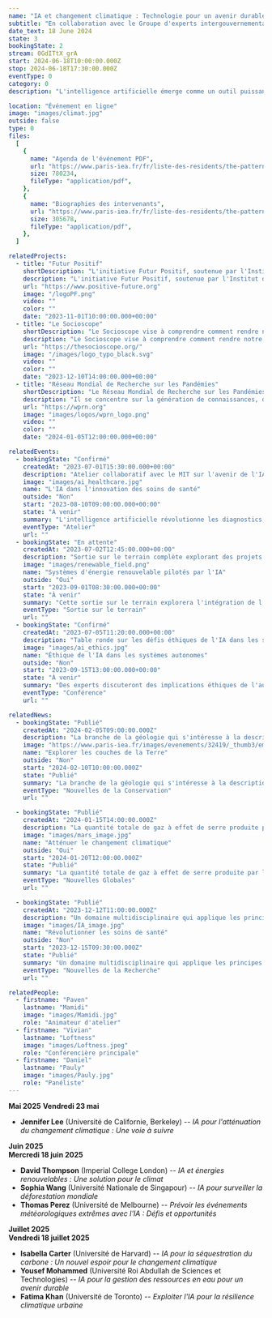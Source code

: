 ```yaml
---
name: "IA et changement climatique : Technologie pour un avenir durable"
subtitle: "En collaboration avec le Groupe d'experts intergouvernemental sur l'évolution du climat (GIEC) et l'Université d'Oxford"
date_text: 18 June 2024
state: 3
bookingState: 2
stream: 0GdITtX_grA
start: 2024-06-18T10:00:00.000Z
stop: 2024-06-18T17:30:00.000Z
eventType: 0
category: 0
description: "L'intelligence artificielle émerge comme un outil puissant dans la lutte contre le changement climatique. Cet événement explorera comment l'IA peut contribuer à réduire les émissions de carbone, à prévoir les modèles climatiques et à développer des solutions durables pour l'avenir. Les principaux intervenants incluent la Dr Emma Davis, climatologue et chercheuse en IA à l'Université d'Oxford, et le Dr Carlos Gutierrez, membre du Groupe d'experts intergouvernemental sur l'évolution du climat (GIEC). L'événement sera modéré par la Professeure Elena Rossi, Directrice du Laboratoire de recherche environnementale au MIT."

location: "Événement en ligne"
image: "images/climat.jpg"
outside: false
type: 0
files:
  [
    {
      name: "Agenda de l'événement PDF",
      url: "https://www.paris-iea.fr/fr/liste-des-residents/the-pattern-theory-of-compassion",
      size: 780234,
      fileType: "application/pdf",
    },
    {
      name: "Biographies des intervenants",
      url: "https://www.paris-iea.fr/fr/liste-des-residents/the-pattern-theory-of-compassion",
      size: 305678,
      fileType: "application/pdf",
    },
  ]

relatedProjects:
  - title: "Futur Positif"
    shortDescription: "L'initiative Futur Positif, soutenue par l'Institut d'études avancées de Paris et la Fondation 2100"
    description: "L'initiative Futur Positif, soutenue par l'Institut d'études avancées de Paris et la Fondation 2100, vise à faire connaître les travaux de prospective."
    url: "https://www.positive-future.org"
    image: "/logoPF.png"
    video: ""
    color: ""
    date: "2023-11-01T10:00:00.000+00:00"
  - title: "Le Socioscope"
    shortDescription: "Le Socioscope vise à comprendre comment rendre notre monde plus durable, notamment en matière d'alimentation."
    description: "Le Socioscope vise à comprendre comment rendre notre monde plus durable, notamment en matière d'alimentation."
    url: "https://thesocioscope.org/"
    image: "/images/logo_typo_black.svg"
    video: ""
    color: ""
    date: "2023-12-10T14:00:00.000+00:00"
  - title: "Réseau Mondial de Recherche sur les Pandémies"
    shortDescription: "Le Réseau Mondial de Recherche sur les Pandémies (WPRN) se consacre à faciliter la collaboration internationale en matière de recherche sur les pandémies."
    description: "Il se concentre sur la génération de connaissances, de données et d'outils pouvant être partagés entre les nations pour mieux comprendre et combattre les pandémies. Grâce à des partenariats avec des institutions telles que l'Institut d'Études Avancées de Paris (Paris IAS), le WPRN réunit des experts de premier plan pour relever les défis complexes posés par les crises sanitaires mondiales."
    url: "https://wprn.org"
    image: "images/logos/wprn_logo.png"
    video: ""
    color: ""
    date: "2024-01-05T12:00:00.000+00:00"

relatedEvents:
  - bookingState: "Confirmé"
    createdAt: "2023-07-01T15:30:00.000+00:00"
    description: "Atelier collaboratif avec le MIT sur l'avenir de l'IA dans les soins de santé"
    image: "images/ai_healthcare.jpg"
    name: "L'IA dans l'innovation des soins de santé"
    outside: "Non"
    start: "2023-08-10T09:00:00.000+00:00"
    state: "À venir"
    summary: "L'intelligence artificielle révolutionne les diagnostics, les plans de traitement et les soins aux patients dans les systèmes de santé modernes"
    eventType: "Atelier"
    url: ""
  - bookingState: "En attente"
    createdAt: "2023-07-02T12:45:00.000+00:00"
    description: "Sortie sur le terrain complète explorant des projets d'énergie renouvelable utilisant l'IA"
    image: "images/renewable_field.png"
    name: "Systèmes d'énergie renouvelable pilotés par l'IA"
    outside: "Oui"
    start: "2023-09-01T08:30:00.000+00:00"
    state: "À venir"
    summary: "Cette sortie sur le terrain explorera l'intégration de l'IA dans l'optimisation et le développement de l'infrastructure des énergies renouvelables"
    eventType: "Sortie sur le terrain"
    url: ""
  - bookingState: "Confirmé"
    createdAt: "2023-07-05T11:20:00.000+00:00"
    description: "Table ronde sur les défis éthiques de l'IA dans les systèmes autonomes"
    image: "images/ai_ethics.jpg"
    name: "Éthique de l'IA dans les systèmes autonomes"
    outside: "Non"
    start: "2023-09-15T13:00:00.000+00:00"
    state: "À venir"
    summary: "Des experts discuteront des implications éthiques de l'autonomie pilotée par l'IA dans des domaines tels que les voitures autonomes, les drones et la robotique"
    eventType: "Conférence"
    url: ""

relatedNews:
  - bookingState: "Publié"
    createdAt: "2024-02-05T09:00:00.000Z"
    description: "La branche de la géologie qui s'intéresse à la description et à la classification des roches."
    image: "https://www.paris-iea.fr/images/evenements/32419/_thumb3/emily-morter-8xaa0f9yqne-unsplash.jpg"
    name: "Explorer les couches de la Terre"
    outside: "Non"
    start: "2024-02-10T10:00:00.000Z"
    state: "Publié"
    summary: "La branche de la géologie qui s'intéresse à la description et à la classification des roches."
    eventType: "Nouvelles de la Conservation"
    url: ""

  - bookingState: "Publié"
    createdAt: "2024-01-15T14:00:00.000Z"
    description: "La quantité totale de gaz à effet de serre produite par les activités humaines, mesurée en équivalents dioxyde de carbone."
    image: "images/mars_image.jpg"
    name: "Atténuer le changement climatique"
    outside: "Oui"
    start: "2024-01-20T12:00:00.000Z"
    state: "Publié"
    summary: "La quantité totale de gaz à effet de serre produite par les activités humaines, mesurée en équivalents dioxyde de carbone."
    eventType: "Nouvelles Globales"
    url: ""

  - bookingState: "Publié"
    createdAt: "2023-12-12T11:00:00.000Z"
    description: "Un domaine multidisciplinaire qui applique les principes de l'ingénierie à la médecine et à la biologie à des fins de soins de santé."
    image: "images/IA_image.jpg"
    name: "Révolutionner les soins de santé"
    outside: "Non"
    start: "2023-12-15T09:30:00.000Z"
    state: "Publié"
    summary: "Un domaine multidisciplinaire qui applique les principes de l'ingénierie à la médecine et à la biologie à des fins de soins de santé."
    eventType: "Nouvelles de la Recherche"
    url: ""

relatedPeople:
  - firstname: "Paven"
    lastname: "Mamidi"
    image: "images/Mamidi.jpg"
    role: "Animateur d'atelier"
  - firstname: "Vivian"
    lastname: "Loftness"
    image: "images/Loftness.jpeg"
    role: "Conférencière principale"
  - firstname: "Daniel"
    lastname: "Pauly"
    image: "images/Pauly.jpg"
    role: "Panéliste"
---
```


**Mai 2025**
**Vendredi 23 mai**

- **Jennifer Lee** (Université de Californie, Berkeley) -- _IA pour l'atténuation du changement climatique : Une voie à suivre_

**Juin 2025**  
**Mercredi 18 juin 2025**

- **David Thompson** (Imperial College London) -- _IA et énergies renouvelables : Une solution pour le climat_
- **Sophia Wang** (Université Nationale de Singapour) -- _IA pour surveiller la déforestation mondiale_
- **Thomas Perez** (Université de Melbourne) -- _Prévoir les événements météorologiques extrêmes avec l'IA : Défis et opportunités_

**Juillet 2025**  
**Vendredi 18 juillet 2025**

- **Isabella Carter** (Université de Harvard) -- _IA pour la séquestration du carbone : Un nouvel espoir pour le changement climatique_
- **Yousef Mohammed** (Université Roi Abdullah de Sciences et Technologies) -- _IA pour la gestion des ressources en eau pour un avenir durable_
- **Fatima Khan** (Université de Toronto) -- _Exploiter l'IA pour la résilience climatique urbaine_
